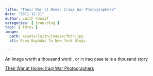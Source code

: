 ```yaml
---
title: "Their War at Home: Iraqi War Photographers"
date: "2011-12-21"
author: Laith Yousif
categories: [ iraq-blog ]
tags: [ fbtny ]
image:
  path: assets/laith/images/fbtn.jpg
  alt: From Baghdad To New York Blogs
  
---
```


An image worth a thousand word , or in iraq case tells a thousand story    

  
[Their War at Home: Iraqi War Photographers](https://www.nytimes.com/interactive/2011/12/19/world/middleeast/20111219-iraqi-photographers.html)
